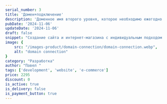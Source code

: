 ```yaml
---
serial_number: 3
title: 'Домен+подключение'
description: 'Доменное имя второго уровня, которое необходимо ежегодно продлевать, а также подключение к сайту.'
pubDate: '2024-11-06'
updateDate: '2024-11-06'
draft: false
snippet: "Создание сайта и интернет-магазина с индивидуальным подходом."
image: {
    src: "/images-product/domain-connection/domain-connection.webp",
    alt: "domain connection"
}
category: "Разработка"
author: "Павел "
tags: ['development', 'website', 'e-commerce']
price: 2295
discount: 0
is_active: true
is_delivery: false
is_payment_button: true
---
```

